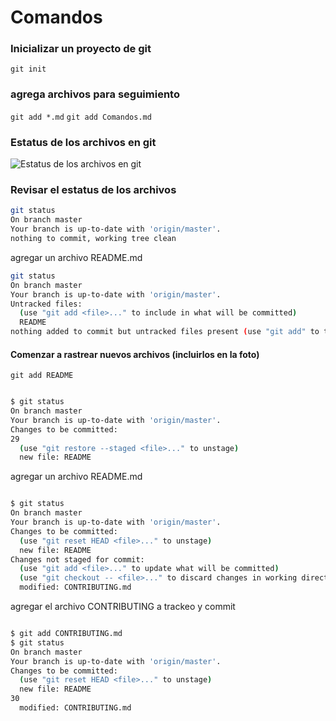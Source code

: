 # Comandos

### Inicializar un proyecto de git

`git init`

### agrega archivos para seguimiento

`git add *.md`
`git add Comandos.md`

### Estatus de los archivos en git

![Estatus de los archivos en git](https://git-scm.com/book/en/v2/images/lifecycle.png)

### Revisar el estatus de los archivos

```bash
git status
On branch master
Your branch is up-to-date with 'origin/master'.
nothing to commit, working tree clean

```

agregar un archivo README.md

```bash
git status
On branch master
Your branch is up-to-date with 'origin/master'.
Untracked files:
  (use "git add <file>..." to include in what will be committed)
  README
nothing added to commit but untracked files present (use "git add" to track)

```

#### Comenzar a rastrear nuevos archivos (incluirlos en la foto)

`git add README`

```bash

$ git status
On branch master
Your branch is up-to-date with 'origin/master'.
Changes to be committed:
29
  (use "git restore --staged <file>..." to unstage)
  new file: README

```

agregar un archivo README.md

```bash

$ git status
On branch master
Your branch is up-to-date with 'origin/master'.
Changes to be committed:
  (use "git reset HEAD <file>..." to unstage)
  new file: README
Changes not staged for commit:
  (use "git add <file>..." to update what will be committed)
  (use "git checkout -- <file>..." to discard changes in working directory)
  modified: CONTRIBUTING.md


```

agregar el archivo CONTRIBUTING a trackeo y commit

```bash

$ git add CONTRIBUTING.md
$ git status
On branch master
Your branch is up-to-date with 'origin/master'.
Changes to be committed:
  (use "git reset HEAD <file>..." to unstage)
  new file: README
30
  modified: CONTRIBUTING.md

```
